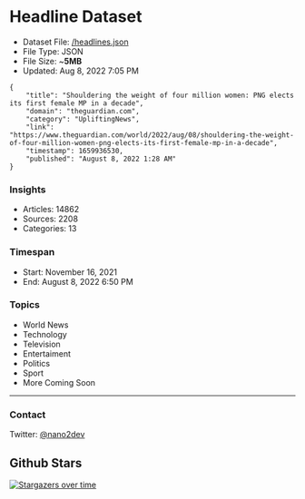 # Headline Dataset

- Dataset File: [/headlines.json](https://raw.githubusercontent.com/fwd/news/master/headlines.json) 
- File Type: JSON
- File Size: ~**5MB**
- Updated: Aug 8, 2022 7:05 PM

```
{
    "title": "Shouldering the weight of four million women: PNG elects its first female MP in a decade",
    "domain": "theguardian.com",
    "category": "UpliftingNews",
    "link": "https://www.theguardian.com/world/2022/aug/08/shouldering-the-weight-of-four-million-women-png-elects-its-first-female-mp-in-a-decade",
    "timestamp": 1659936530,
    "published": "August 8, 2022 1:28 AM"
}
```

### Insights

- Articles: 14862
- Sources: 2208
- Categories: 13

### Timespan

- Start: November 16, 2021
- End: August 8, 2022 6:50 PM

### Topics

- World News
- Technology
- Television
- Entertaiment
- Politics
- Sport
- More Coming Soon

---

### Contact 

Twitter: [@nano2dev](https://twitter.com/nano2dev)

## Github Stars

[![Stargazers over time](https://starchart.cc/fwd/news.svg)](https://starchart.cc/fwd/news)
	